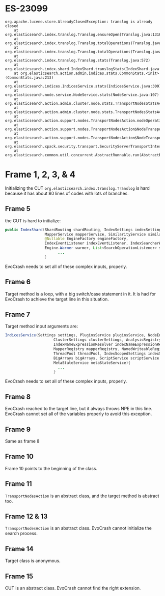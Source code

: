 # ES-23099
```
org.apache.lucene.store.AlreadyClosedException: translog is already closed
	at org.elasticsearch.index.translog.Translog.ensureOpen(Translog.java:1310)
	at org.elasticsearch.index.translog.Translog.totalOperations(Translog.java:355)
	at org.elasticsearch.index.translog.Translog.totalOperations(Translog.java:340)
	at org.elasticsearch.index.translog.Translog.stats(Translog.java:572)
	at org.elasticsearch.index.shard.IndexShard.translogStats(IndexShard.java:734)
	at org.elasticsearch.action.admin.indices.stats.CommonStats.<init>(CommonStats.java:213)
	at org.elasticsearch.indices.IndicesService.stats(IndicesService.java:309)
	at org.elasticsearch.node.service.NodeService.stats(NodeService.java:107)
	at org.elasticsearch.action.admin.cluster.node.stats.TransportNodesStatsAction.nodeOperation(TransportNodesStatsAction.java:77)
	at org.elasticsearch.action.admin.cluster.node.stats.TransportNodesStatsAction.nodeOperation(TransportNodesStatsAction.java:42)
	at org.elasticsearch.action.support.nodes.TransportNodesAction.nodeOperation(TransportNodesAction.java:145)
	at org.elasticsearch.action.support.nodes.TransportNodesAction$NodeTransportHandler.messageReceived(TransportNodesAction.java:270)
	at org.elasticsearch.action.support.nodes.TransportNodesAction$NodeTransportHandler.messageReceived(TransportNodesAction.java:266)
	at org.elasticsearch.xpack.security.transport.SecurityServerTransportInterceptor$ProfileSecuredRequestHandler$1.doRun(SecurityServerTransportInterceptor.java:237)
	at org.elasticsearch.common.util.concurrent.AbstractRunnable.run(AbstractRunnable.java:37)
```

# Frame 1, 2, 3, & 4
Initializing the CUT `org.elasticsearch.index.translog.Translog` is hard because it has about 80 lines of codes with lots of branches.


## Frame 5
the CUT is hard to initialize:
```java
public IndexShard(ShardRouting shardRouting, IndexSettings indexSettings, ShardPath path, Store store, IndexCache indexCache,
                  MapperService mapperService, SimilarityService similarityService, IndexFieldDataService indexFieldDataService,
                  @Nullable EngineFactory engineFactory,
                  IndexEventListener indexEventListener, IndexSearcherWrapper indexSearcherWrapper, ThreadPool threadPool, BigArrays bigArrays,
                  Engine.Warmer warmer, List<SearchOperationListener> searchOperationListener, List<IndexingOperationListener> listeners) throws IOException {
                        ...
                  }
```
EvoCrash needs to set all of these complex inputs, properly.

## Frame 6
Target method is a loop, with a big switch/case statement in it. It is had for EvoCrash to achieve the target line in this situation.


## Frame 7
Target method input arguments are:
```java
IndicesService(Settings settings, PluginsService pluginsService, NodeEnvironment nodeEnv, NamedXContentRegistry xContentRegistry,
                      ClusterSettings clusterSettings, AnalysisRegistry analysisRegistry,
                      IndexNameExpressionResolver indexNameExpressionResolver,
                      MapperRegistry mapperRegistry, NamedWriteableRegistry namedWriteableRegistry,
                      ThreadPool threadPool, IndexScopedSettings indexScopedSettings, CircuitBreakerService circuitBreakerService,
                      BigArrays bigArrays, ScriptService scriptService, ClusterService clusterService, Client client,
                      MetaStateService metaStateService){
                        ...
                      }
```
EvoCrash needs to set all of these complex inputs, properly.

## Frame 8
EvoCrash reached to the target line, but it always throws NPE in this line. EvoCrash cannot set all of the variables properly to avoid this exception.

## Frame 9
Same as frame 8

## Frame 10
Frame 10 points to the beginning of the class.

## Frame 11
`TransportNodesAction` is an abstract class, and the target method is abstract too.

## Frame 12 & 13
`TransportNodesAction` is an abstract class. EvoCrash cannot initialize the search process.

## Frame 14
Target class is anonymous.

## Frame 15
CUT is an abstract class. EvoCrash cannot find the right extension.
